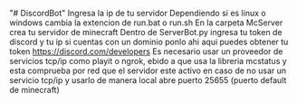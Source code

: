 "# DiscordBot" 
Ingresa la ip de tu servidor
Dependiendo si es linux o windows cambia la extencion de run.bat o run.sh
En la carpeta McServer crea tu servidor de minecraft
Dentro de ServerBot.py ingresa tu token de discord y tu ip si cuentas con un dominio ponlo ahi 
aqui puedes obtener tu token https://discord.com/developers
Es necesario usar un proveedor de servicios tcp/ip como playit o ngrok, ebido a que usa la libreria mcstatus y esta comprueba por red que el servidor este activo
en caso de no usar un servicio tcp/ip y usarlo de manera local abre puerto 25655 (puerto default de minecraft)
